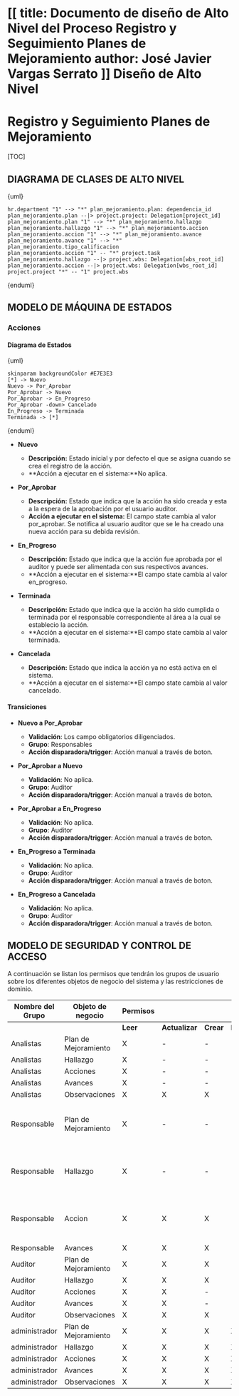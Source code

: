 [[
title: Documento de diseño de Alto Nivel del Proceso Registro y Seguimiento Planes de Mejoramiento
author: José Javier Vargas Serrato
]]
Diseño de Alto Nivel
====================

Registro y Seguimiento Planes de Mejoramiento
============================

[TOC]

DIAGRAMA DE CLASES DE ALTO NIVEL
--------------------------------

{uml}

    hr.department "1" --> "*" plan_mejoramiento.plan: dependencia_id
    plan_mejoramiento.plan --|> project.project: Delegation[project_id]
    plan_mejoramiento.plan "1" --> "*" plan_mejoramiento.hallazgo
    plan_mejoramiento.hallazgo "1" --> "*" plan_mejoramiento.accion
    plan_mejoramiento.accion "1" --> "*" plan_mejoramiento.avance
    plan_mejoramiento.avance "1" --> "*" plan_mejoramiento.tipo_calificacion
    plan_mejoramiento.accion "1" -- "*" project.task
    plan_mejoramiento.hallazgo --|> project.wbs: Delegation[wbs_root_id]
    plan_mejoramiento.accion --|> project.wbs: Delegation[wbs_root_id]
    project.project "*" -- "1" project.wbs

{enduml}

MODELO DE MÁQUINA DE ESTADOS
----------------------------

### Acciones

#### Diagrama de Estados

{uml}

    skinparam backgroundColor #E7E3E3
    [*] -> Nuevo
    Nuevo -> Por_Aprobar
    Por_Aprobar -> Nuevo
    Por_Aprobar -> En_Progreso
    Por_Aprobar -down> Cancelado
    En_Progreso -> Terminada
    Terminada -> [*]

{enduml}

- **Nuevo**
    - **Descripción:** Estado inicial y por defecto el que se asigna cuando se crea el registro de la acción.
    - **Acción a ejecutar en el sistema:**No aplica.

- **Por_Aprobar**
    - **Descripción:** Estado que indica que la acción ha sido creada y esta a la espera de la aprobación por el usuario auditor.
    - **Acción a ejecutar en el sistema:** El campo state cambia al valor por_aprobar. Se notifica al usuario auditor que se le ha creado una nueva acción para su debida revisión. 
  
- **En_Progreso**
    - **Descripción:** Estado que indica que la acción fue aprobada por el auditor y puede ser alimentada con sus respectivos avances.
    - **Acción a ejecutar en el sistema:**El campo state cambia al valor en_progreso.

- **Terminada**
    - **Descripción:** Estado que indica que la acción ha sido cumplida o terminada por el responsable correspondiente al área a la cual se establecio la acción.
    - **Acción a ejecutar en el sistema:**El campo state cambia al valor terminada.

- **Cancelada**
    - **Descripción:** Estado que indica la acción ya no está activa en el sistema.
    - **Acción a ejecutar en el sistema:**El campo state cambia al valor cancelado.

#### Transiciones

- **Nuevo a Por_Aprobar**
    - **Validación**: Los campo obligatorios diligenciados.
    - **Grupo**: Responsables
    - **Acción disparadora/trigger**: Acción manual a través de boton.

- **Por_Aprobar a Nuevo**
    - **Validación**: No aplica.
    - **Grupo**: Auditor
    - **Acción disparadora/trigger**: Acción manual a través de boton.

- **Por_Aprobar a En_Progreso**
    - **Validación**: No aplica.
    - **Grupo**: Auditor
    - **Acción disparadora/trigger**: Acción manual a través de boton.

- **En_Progreso a Terminada**
    - **Validación**: No aplica.
    - **Grupo**: Auditor
    - **Acción disparadora/trigger**: Acción manual a través de boton.

- **En_Progreso a Cancelada**
    - **Validación**: No aplica.
    - **Grupo**: Auditor
    - **Acción disparadora/trigger**: Acción manual a través de boton.

MODELO DE SEGURIDAD Y CONTROL DE ACCESO
---------------------------------------

A continuación se listan los permisos que tendrán los grupos de usuario sobre los diferentes objetos de negocio del sistema y las restricciones de dominio.
<center>

|Nombre del Grupo|Objeto de negocio|Permisos||||Restricciones de dominio|
|--------|-------|--------|-------|--------|-------|-------|
|||**Leer**|**Actualizar**|**Crear**|**Borrar**||
|Analistas|Plan de Mejoramiento|X|-|-|-|-|
|Analistas|Hallazgo|X|-|-|-|-|
|Analistas|Acciones|X|-|-|-|-|
|Analistas|Avances|X|-|-|-|-|
|Analistas|Observaciones|X|X|X|-|-|
|Responsable|Plan de Mejoramiento|X|-|-|-|Solo puede ver los registros asociado a su dependencia|
|Responsable|Hallazgo|X|-|-|-|Solo puede ver los registros asociado a su dependencia|
|Responsable|Accion|X|X|X|-|Solo puede ver los registros asociado a su dependencia|
|Responsable|Avances|X|X|X|-|-|
|Auditor|Plan de Mejoramiento|X|X|X|-|-|
|Auditor|Hallazgo|X|X|X|-|-|
|Auditor|Acciones|X|X|-|-|-|
|Auditor|Avances|X|X|-|-|-|
|Auditor|Observaciones|X|X|X|-|-|
|administrador|Plan de Mejoramiento|X|X|X|X|-|
|administrador|Hallazgo|X|X|X|X|-|
|administrador|Acciones|X|X|X|X|-|
|administrador|Avances|X|X|X|X|-|
|administrador|Observaciones|X|X|X|X|-|

</center>